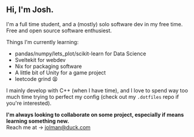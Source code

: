 ## Hi, I'm Josh.
  
I'm a full time student, and a (mostly) solo software dev in my free time.  
Free and open source software enthusiest.
  
Things I'm currently learning:  
- pandas/numpy/lets_plot/scikit-learn for Data Science
- Sveltekit for webdev  
- Nix for packaging software
- A little bit of Unity for a game project
- leetcode grind 😫    
  
I mainly develop with C++ (when I have time), and I love to spend way too much time 
trying to perfect my config (check out my `.dotfiles` repo if you're interested).  
  
**I'm always looking to collaborate on some project, especially if means learning something new.**  
Reach me at -> jolman@duck.com  
